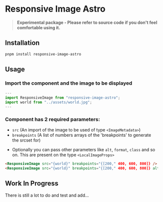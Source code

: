 # Responsive Image Astro

> **Experimental package - Please refer to source code if you don't feel comfortable using it.**

## Installation

```sh
pnpm install responsive-image-astro
```

## Usage

### Import the component and the image to be displayed

```js
---
import ResponsiveImage from "responsive-image-astro";
import world from "../assets/world.jpg";
---
```

### Component has 2 required parameters:

-   `src` (An import of the image to be used of type `<ImageMetadata>`)
-   `breakpoints` (A list of numbers arrays of the 'breakpoints' to generate the srcset for)

*   Optionally you can pass other parameters like `alt`, `format`, `class` and so on. This are present on the type `<LocalImageProps>`

```html
<ResponsiveImage src="{world}" breakpoints="{[200," 400, 600, 800]} />
<ResponsiveImage src="{world}" breakpoints="{[200," 400, 600, 800]} alt="The World" format="avif" />
```

## **Work In Progress**

There is still a lot to do and test and add...

